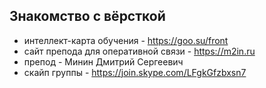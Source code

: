 ## Знакомство с вёрсткой
- интеллект-карта обучения - https://goo.su/front
- сайт препода для оперативной связи - https://m2in.ru
- препод - Минин Дмитрий Сергеевич
- скайп группы - https://join.skype.com/LFgkGfzbxsn7
